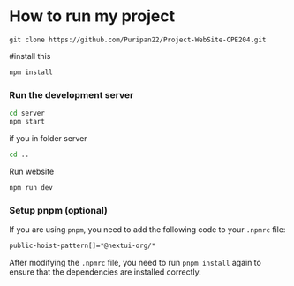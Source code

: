 # How to run my project

```bast
git clone https://github.com/Puripan22/Project-WebSite-CPE204.git
```

#install this


```bash
npm install
```

### Run the development server
```bash
cd server
npm start
```

if you in folder server
```bash
cd ..
```
Run website
```bash
npm run dev
```

### Setup pnpm (optional)

If you are using `pnpm`, you need to add the following code to your `.npmrc` file:

```bash
public-hoist-pattern[]=*@nextui-org/*
```

After modifying the `.npmrc` file, you need to run `pnpm install` again to ensure that the dependencies are installed correctly.
